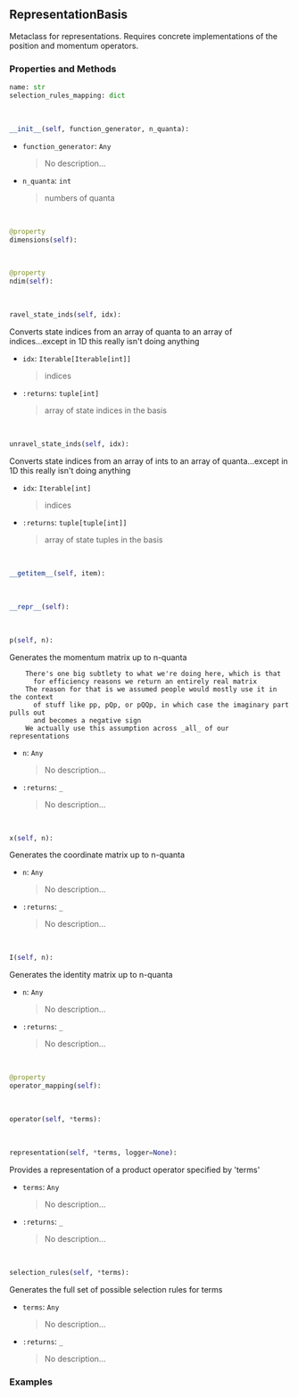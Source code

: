 ## <a id="Psience.BasisReps.Bases.RepresentationBasis">RepresentationBasis</a>
Metaclass for representations.
Requires concrete implementations of the position and momentum operators.

### Properties and Methods
```python
name: str
selection_rules_mapping: dict
```
<a id="Psience.BasisReps.Bases.RepresentationBasis.__init__" class="docs-object-method">&nbsp;</a>
```python
__init__(self, function_generator, n_quanta): 
```

- `function_generator`: `Any`
    >No description...
- `n_quanta`: `int`
    >numbers of quanta

<a id="Psience.BasisReps.Bases.RepresentationBasis.dimensions" class="docs-object-method">&nbsp;</a>
```python
@property
dimensions(self): 
```

<a id="Psience.BasisReps.Bases.RepresentationBasis.ndim" class="docs-object-method">&nbsp;</a>
```python
@property
ndim(self): 
```

<a id="Psience.BasisReps.Bases.RepresentationBasis.ravel_state_inds" class="docs-object-method">&nbsp;</a>
```python
ravel_state_inds(self, idx): 
```
Converts state indices from an array of quanta to an array of indices...except in 1D this really isn't doing anything
- `idx`: `Iterable[Iterable[int]]`
    >indices
- `:returns`: `tuple[int]`
    >array of state indices in the basis

<a id="Psience.BasisReps.Bases.RepresentationBasis.unravel_state_inds" class="docs-object-method">&nbsp;</a>
```python
unravel_state_inds(self, idx): 
```
Converts state indices from an array of ints to an array of quanta...except in 1D this really isn't doing anything
- `idx`: `Iterable[int]`
    >indices
- `:returns`: `tuple[tuple[int]]`
    >array of state tuples in the basis

<a id="Psience.BasisReps.Bases.RepresentationBasis.__getitem__" class="docs-object-method">&nbsp;</a>
```python
__getitem__(self, item): 
```

<a id="Psience.BasisReps.Bases.RepresentationBasis.__repr__" class="docs-object-method">&nbsp;</a>
```python
__repr__(self): 
```

<a id="Psience.BasisReps.Bases.RepresentationBasis.p" class="docs-object-method">&nbsp;</a>
```python
p(self, n): 
```
Generates the momentum matrix up to n-quanta

        There's one big subtlety to what we're doing here, which is that
          for efficiency reasons we return an entirely real matrix
        The reason for that is we assumed people would mostly use it in the context
          of stuff like pp, pQp, or pQQp, in which case the imaginary part pulls out
          and becomes a negative sign
        We actually use this assumption across _all_ of our representations
- `n`: `Any`
    >No description...
- `:returns`: `_`
    >No description...

<a id="Psience.BasisReps.Bases.RepresentationBasis.x" class="docs-object-method">&nbsp;</a>
```python
x(self, n): 
```
Generates the coordinate matrix up to n-quanta
- `n`: `Any`
    >No description...
- `:returns`: `_`
    >No description...

<a id="Psience.BasisReps.Bases.RepresentationBasis.I" class="docs-object-method">&nbsp;</a>
```python
I(self, n): 
```
Generates the identity matrix up to n-quanta
- `n`: `Any`
    >No description...
- `:returns`: `_`
    >No description...

<a id="Psience.BasisReps.Bases.RepresentationBasis.operator_mapping" class="docs-object-method">&nbsp;</a>
```python
@property
operator_mapping(self): 
```

<a id="Psience.BasisReps.Bases.RepresentationBasis.operator" class="docs-object-method">&nbsp;</a>
```python
operator(self, *terms): 
```

<a id="Psience.BasisReps.Bases.RepresentationBasis.representation" class="docs-object-method">&nbsp;</a>
```python
representation(self, *terms, logger=None): 
```
Provides a representation of a product operator specified by 'terms'
- `terms`: `Any`
    >No description...
- `:returns`: `_`
    >No description...

<a id="Psience.BasisReps.Bases.RepresentationBasis.selection_rules" class="docs-object-method">&nbsp;</a>
```python
selection_rules(self, *terms): 
```
Generates the full set of possible selection rules for terms
- `terms`: `Any`
    >No description...
- `:returns`: `_`
    >No description...

### Examples


